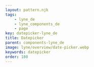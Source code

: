 ```yaml
---
layout: pattern.njk
tags: 
    - lyne_de
    - lyne_components_de
    - page
key: datepicker-lyne_de
title: Datepicker
parent: components-lyne_de
image: lyne/overview/date-picker.webp
keywords: datepicker
order: 180
---
```

